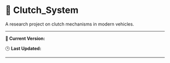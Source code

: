 # 🧩 Clutch_System

A research project on clutch mechanisms in modern vehicles.

---

**🚀 Current Version:** <!--VERSION-->

🕒 **Last Updated:** <!--LAST_UPDATED-->

---


